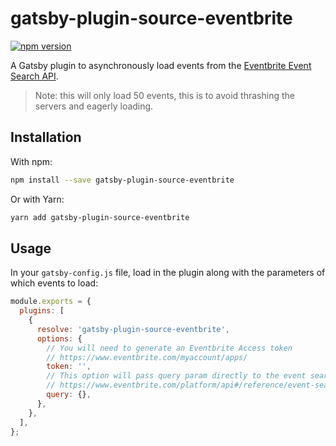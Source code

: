 # gatsby-plugin-source-eventbrite

[<img src="https://img.shields.io/npm/v/gatsby-plugin-source-eventbrite.svg?style=for-the-badge" alt="npm version" />](https://www.npmjs.com/package/gatsby-plugin-source-eventbrite)

A Gatsby plugin to asynchronously load events from the [Eventbrite Event Search API](https://www.eventbrite.com/platform/api#/reference/event-search/list/search-events).

> Note: this will only load 50 events, this is to avoid thrashing the servers and eagerly loading.

## Installation

With npm:

```bash
npm install --save gatsby-plugin-source-eventbrite
```

Or with Yarn:

```bash
yarn add gatsby-plugin-source-eventbrite
```

## Usage

In your `gatsby-config.js` file, load in the plugin along with the parameters of which events to load:

```javascript
module.exports = {
  plugins: [
    {
      resolve: 'gatsby-plugin-source-eventbrite',
      options: {
        // You will need to generate an Eventbrite Access token
        // https://www.eventbrite.com/myaccount/apps/
        token: '',
        // This option will pass query param directly to the event search API
        // https://www.eventbrite.com/platform/api#/reference/event-search/list/search-events
        query: {},
      },
    },
  ],
};
```

